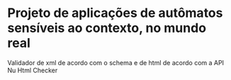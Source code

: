 <h1>Projeto de aplicações de autômatos sensíveis ao contexto, no mundo real</h1>
<p>Validador de xml de acordo com o schema e de html de acordo com a API Nu Html Checker</p>
